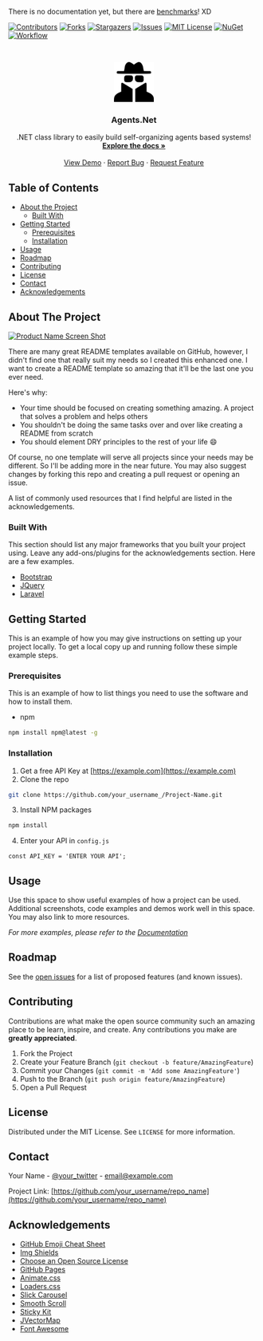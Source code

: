 

There is no documentation yet, but there are [benchmarks](https://github.com/agents-net/agents.net/wiki/Benchmarks)! XD

<!-- PROJECT SHIELDS -->
<!--
*** I'm using markdown "reference style" links for readability.
*** Reference links are enclosed in brackets [ ] instead of parentheses ( ).
*** See the bottom of this document for the declaration of the reference variables
*** https://www.markdownguide.org/basic-syntax/#reference-style-links
-->
[![Contributors][contributors-shield]][contributors-url]
[![Forks][forks-shield]][forks-url]
[![Stargazers][stars-shield]][stars-url]
[![Issues][issues-shield]][issues-url]
[![MIT License][license-shield]][license-url]
[![NuGet][nuget-shield]][nuget-url]
[![Workflow][workflow-shield]][workflow-url]


<!-- PROJECT LOGO -->
<br />
<p align="center">
  <a href="https://github.com/agents-net/agents.net">
    <img src="images/logo.png" alt="Logo" width="80" height="80">
  </a>

  <h3 align="center">Agents.Net</h3>

  <p align="center">
    .NET class library to easily build self-organizing agents based systems!
    <br />
    <a href="https://github.com/agents-net/agents.net/wiki"><strong>Explore the docs »</strong></a>
    <br />
    <br />
    <a href="https://github.com/othneildrew/Best-README-Template">View Demo</a>
    ·
    <a href="https://github.com/othneildrew/Best-README-Template/issues">Report Bug</a>
    ·
    <a href="https://github.com/othneildrew/Best-README-Template/issues">Request Feature</a>
  </p>
</p>



<!-- TABLE OF CONTENTS -->
## Table of Contents

* [About the Project](#about-the-project)
  * [Built With](#built-with)
* [Getting Started](#getting-started)
  * [Prerequisites](#prerequisites)
  * [Installation](#installation)
* [Usage](#usage)
* [Roadmap](#roadmap)
* [Contributing](#contributing)
* [License](#license)
* [Contact](#contact)
* [Acknowledgements](#acknowledgements)



<!-- ABOUT THE PROJECT -->
## About The Project

[![Product Name Screen Shot][product-screenshot]](https://example.com)

There are many great README templates available on GitHub, however, I didn't find one that really suit my needs so I created this enhanced one. I want to create a README template so amazing that it'll be the last one you ever need.

Here's why:
* Your time should be focused on creating something amazing. A project that solves a problem and helps others
* You shouldn't be doing the same tasks over and over like creating a README from scratch
* You should element DRY principles to the rest of your life :smile:

Of course, no one template will serve all projects since your needs may be different. So I'll be adding more in the near future. You may also suggest changes by forking this repo and creating a pull request or opening an issue.

A list of commonly used resources that I find helpful are listed in the acknowledgements.

### Built With
This section should list any major frameworks that you built your project using. Leave any add-ons/plugins for the acknowledgements section. Here are a few examples.
* [Bootstrap](https://getbootstrap.com)
* [JQuery](https://jquery.com)
* [Laravel](https://laravel.com)



<!-- GETTING STARTED -->
## Getting Started

This is an example of how you may give instructions on setting up your project locally.
To get a local copy up and running follow these simple example steps.

### Prerequisites

This is an example of how to list things you need to use the software and how to install them.
* npm
```sh
npm install npm@latest -g
```

### Installation

1. Get a free API Key at [https://example.com](https://example.com)
2. Clone the repo
```sh
git clone https://github.com/your_username_/Project-Name.git
```
3. Install NPM packages
```sh
npm install
```
4. Enter your API in `config.js`
```JS
const API_KEY = 'ENTER YOUR API';
```



<!-- USAGE EXAMPLES -->
## Usage

Use this space to show useful examples of how a project can be used. Additional screenshots, code examples and demos work well in this space. You may also link to more resources.

_For more examples, please refer to the [Documentation](https://example.com)_



<!-- ROADMAP -->
## Roadmap

See the [open issues](https://github.com/othneildrew/Best-README-Template/issues) for a list of proposed features (and known issues).



<!-- CONTRIBUTING -->
## Contributing

Contributions are what make the open source community such an amazing place to be learn, inspire, and create. Any contributions you make are **greatly appreciated**.

1. Fork the Project
2. Create your Feature Branch (`git checkout -b feature/AmazingFeature`)
3. Commit your Changes (`git commit -m 'Add some AmazingFeature'`)
4. Push to the Branch (`git push origin feature/AmazingFeature`)
5. Open a Pull Request



<!-- LICENSE -->
## License

Distributed under the MIT License. See `LICENSE` for more information.



<!-- CONTACT -->
## Contact

Your Name - [@your_twitter](https://twitter.com/your_username) - email@example.com

Project Link: [https://github.com/your_username/repo_name](https://github.com/your_username/repo_name)



<!-- ACKNOWLEDGEMENTS -->
## Acknowledgements
* [GitHub Emoji Cheat Sheet](https://www.webpagefx.com/tools/emoji-cheat-sheet)
* [Img Shields](https://shields.io)
* [Choose an Open Source License](https://choosealicense.com)
* [GitHub Pages](https://pages.github.com)
* [Animate.css](https://daneden.github.io/animate.css)
* [Loaders.css](https://connoratherton.com/loaders)
* [Slick Carousel](https://kenwheeler.github.io/slick)
* [Smooth Scroll](https://github.com/cferdinandi/smooth-scroll)
* [Sticky Kit](http://leafo.net/sticky-kit)
* [JVectorMap](http://jvectormap.com)
* [Font Awesome](https://fontawesome.com)





<!-- MARKDOWN LINKS & IMAGES -->
<!-- https://www.markdownguide.org/basic-syntax/#reference-style-links -->
[contributors-shield]: https://img.shields.io/github/contributors/agents-net/agents.net.svg?style=flat-square
[contributors-url]: https://github.com/agents-net/agents.net/graphs/contributors
[forks-shield]: https://img.shields.io/github/forks/agents-net/agents.net.svg?style=flat-square
[forks-url]: https://github.com/agents-net/agents.net/network/members
[stars-shield]: https://img.shields.io/github/stars/agents-net/agents.net.svg?style=flat-square
[stars-url]: https://github.com/agents-net/agents.net/stargazers
[issues-shield]: https://img.shields.io/github/issues/agents-net/agents.net.svg?style=flat-square
[issues-url]: https://github.com/agents-net/agents.net/issues
[license-shield]: https://img.shields.io/github/license/agents-net/agents.net.svg?style=flat-square
[license-url]: https://github.com/agents-net/agents.net/blob/master/LICENSE
[nuget-shield]:https://img.shields.io/nuget/v/Agents.Net?style=flat-square
[nuget-url]:https://www.nuget.org/packages/Agents.Net
[workflow-shield]:https://img.shields.io/github/workflow/status/agents-net/agents.net/Build%2C%20Test%20and%20Publish?style=flat-square
[workflow-url]:https://github.com/agents-net/agents.net/actions?query=workflow%3A"Build%2C+Test+and+Publish"
[product-screenshot]: images/screenshot.png
<!--stackedit_data:
eyJoaXN0b3J5IjpbMTgwOTQ0NjIwMywtMTcyNzU2NTkxNSw0Mz
QwMjk1NTBdfQ==
-->